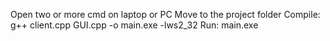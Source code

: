Open two or more cmd on laptop or PC
Move to the project folder
Compile: g++ client.cpp GUI.cpp -o main.exe -lws2_32
Run: main.exe
